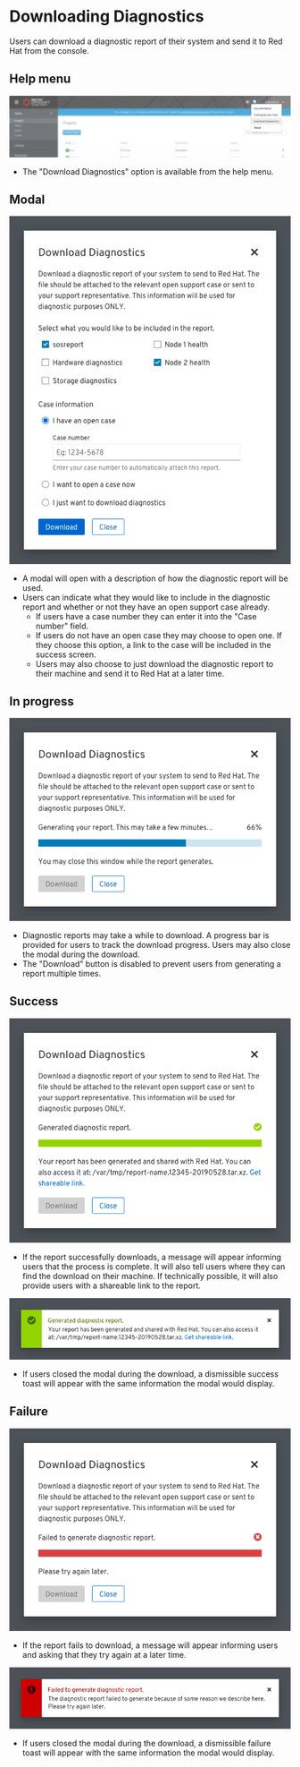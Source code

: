 # Downloading Diagnostics

Users can download a diagnostic report of their system and send it to Red Hat from the console.


## Help menu
![dropdown](img/dropdown.png)
* The "Download Diagnostics" option is available from the help menu.

## Modal
![modal](img/modal.png)
* A modal will open with a description of how the diagnostic report will be used.
* Users can indicate what they would like to include in the diagnostic report and whether or not they have an open support case already.
  * If users have a case number they can enter it into the "Case number" field.
  * If users do not have an open case they may choose to open one. If they choose this option, a link to the case will be included in the success screen.
  * Users may also choose to just download the diagnostic report to their machine and send it to Red Hat at a later time.

## In progress
![generating](img/generating.png)
* Diagnostic reports may take a while to download. A progress bar is provided for users to track the download progress. Users may also close the modal during the download.
* The "Download" button is disabled to prevent users from generating a report multiple times.

## Success
![success](img/success.png)
* If the report successfully downloads, a message will appear informing users that the process is complete. It will also tell users where they can find the download on their machine. If technically possible, it will also provide users with a shareable link to the report.

![alert1](img/success-alert.png)
* If users closed the modal during the download, a dismissible success toast will appear with the same information the modal would display.

## Failure
![failure](img/failure.png)
* If the report fails to download, a message will appear informing users and asking that they try again at a later time.

![alert2](img/failure-alert.png)
* If users closed the modal during the download, a dismissible failure toast will appear with the same information the modal would display.

